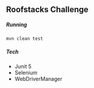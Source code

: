 ## Roofstacks Challenge 

##### Running
``
mvn clean test
``

##### Tech

- Junit 5
- Selenium 
- WebDriverManager
